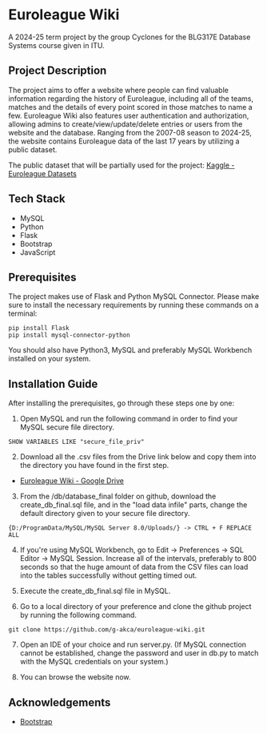 # Euroleague Wiki
A 2024-25 term project by the group Cyclones for the BLG317E Database Systems course given in ITU.

## Project Description
The project aims to offer a website where people can find valuable information regarding the history of Euroleague, including all of the teams, matches and the details of every point scored in those matches to name a few. Euroleague Wiki also features user authentication and authorization, allowing admins to create/view/update/delete entries or users from the website and the database. Ranging from the 2007-08 season to 2024-25, the website contains Euroleague data of the last 17 years by utilizing a public dataset.

The public dataset that will be partially used for the project: [Kaggle - Euroleague Datasets](https://www.kaggle.com/datasets/babissamothrakis/euroleague-datasets "Kaggle - Euroleague Datasets")

## Tech Stack
- MySQL
- Python
- Flask
- Bootstrap
- JavaScript

## Prerequisites
The project makes use of Flask and Python MySQL Connector. Please make sure to install the necessary requirements by running these commands on a terminal:
```
pip install Flask
pip install mysql-connector-python
```
You should also have Python3, MySQL and preferably MySQL Workbench installed on your system.

## Installation Guide
After installing the prerequisites, go through these steps one by one:
1. Open MySQL and run the following command in order to find your MySQL secure file directory.
```
SHOW VARIABLES LIKE "secure_file_priv"
```
2. Download all the .csv files from the Drive link below and copy them into the directory you have found in the first step.
   
- [Euroleague Wiki - Google Drive](https://drive.google.com/drive/folders/1zTKZ5-p6dJxQMiqAzx1hXLQBIRJp8dwe?usp=drive_link "Euroleague Wiki - Google Drive")

3. From the /db/database_final folder on github, download the create_db_final.sql file, and in the "load data infile" parts, change the default directory given to your secure file directory.
```
{D:/ProgramData/MySQL/MySQL Server 8.0/Uploads/} -> CTRL + F REPLACE ALL
```
4. If you're using MySQL Workbench, go to Edit -> Preferences -> SQL Editor -> MySQL Session. Increase all of the intervals, preferably to 800 seconds so that the huge amount of data from the CSV files can load into the tables successfully without getting timed out.

5. Execute the create_db_final.sql file in MySQL.

6. Go to a local directory of your preference and clone the github project by running the following command.
```
git clone https://github.com/g-akca/euroleague-wiki.git
```
7. Open an IDE of your choice and run server.py. (If MySQL connection cannot be established, change the password and user in db.py to match with the MySQL credentials on your system.)
   
8. You can browse the website now.

## Acknowledgements
- [Bootstrap](https://getbootstrap.com/docs/5.3/getting-started/introduction/ "Bootstrap")
